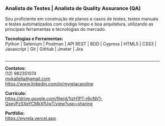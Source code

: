 ### Analista de Testes | Analista de Quality Assurance (QA)

Sou proficiente em construção de planos e casos de testes, testes manuais e testes automatizados com código limpo e boa arquitetura, utilizando as principais ferramentas e tecnologias do mercado. <br>

<strong>Tecnologias e Ferramentas:</strong> <br>
Python | Selenium | Postman | API REST | BDD | Cypress | HTML5 | CSS3 | Javascript | Git | GitHub | Jmeter | Jira <br><br>
***
<strong>Contatos:</strong> <br>
(12) 982351074 <br>
mykallella@gmail.com <br>
https://www.linkedin.com/in/myrelacaroline <br>

<strong>Currículo: </strong> <br>
https://drive.google.com/file/d/1jzH1PT-r6cNV1-QxevPzSXeYCMkXfUwT/view?usp=sharing <br>

<strong>Portfólio: </strong> <br>
https://myrela.vercel.app <br>
